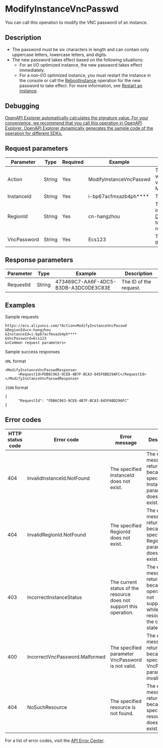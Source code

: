 # ModifyInstanceVncPasswd

You can call this operation to modify the VNC password of an instance.

## Description

-   The password must be six characters in length and can contain only uppercase letters, lowercase letters, and digits.
-   The new password takes effect based on the following situations:
    -   For an I/O optimized instance, the new password takes effect immediately.
    -   For a non-I/O optimized instance, you must restart the instance in the console or call the [RebootInstance](~~25502~~) operation for the new password to take effect. For more information, see [Restart an instance](~~25440~~).

## Debugging

[OpenAPI Explorer automatically calculates the signature value. For your convenience, we recommend that you call this operation in OpenAPI Explorer. OpenAPI Explorer dynamically generates the sample code of the operation for different SDKs.](https://api.aliyun.com/#product=Ecs&api=ModifyInstanceVncPasswd&type=RPC&version=2014-05-26)

## Request parameters

|Parameter|Type|Required|Example|Description|
|---------|----|--------|-------|-----------|
|Action|String|Yes|ModifyInstanceVncPasswd|The operation that you want to perform. Set the value to ModifyInstanceVncPasswd. |
|InstanceId|String|Yes|i-bp67acfmxazb4ph\*\*\*\*|The ID of the instance. |
|RegionId|String|Yes|cn-hangzhou|The region ID of the instance. You can call the [DescribeRegions](~~25609~~) operation to query the most recent region list. |
|VncPassword|String|Yes|Ecs123|The new VNC password of the instance. |

## Response parameters

|Parameter|Type|Example|Description|
|---------|----|-------|-----------|
|RequestId|String|473469C7-AA6F-4DC5-B3DB-A3DC0DE3C83E|The ID of the request. |

## Examples

Sample requests

```
https://ecs.aliyuncs.com/?Action=ModifyInstanceVncPasswd
&RegionId=cn-hangzhou
&InstanceId=i-bp67acfmxazb4ph****
&VncPassword=Ecs123
&<Common request parameters>
```

Sample success responses

`XML` format

```
<ModifyInstanceVncPasswdResponse>
      <RequestId>FDB6C963-9CE8-4B7F-BCA3-845F6BD29AFC</RequestId>
</ModifyInstanceVncPasswdResponse>
```

`JSON` format

```
{
      "RequestId": "FDB6C963-9CE8-4B7F-BCA3-845F6BD29AFC"
}
```

## Error codes

|HTTP status code|Error code|Error message|Description|
|----------------|----------|-------------|-----------|
|404|InvalidInstanceId.NotFound|The specified InstanceId does not exist.|The error message returned because the specified InstanceId parameter does not exist.|
|404|InvalidRegionId.NotFound|The specified RegionId does not exist.|The error message returned because the specified RegionId parameter does not exist.|
|403|IncorrectInstanceStatus|The current status of the resource does not support this operation.|The error message returned because the operation is not supported while the resource is in the current state.|
|400|IncorrectVncPassword.Malformed|The specified parameter VncPassword is not valid.|The error message returned because the specified VncPassword parameter is invalid.|
|404|NoSuchResource|The specified resource is not found.|The error message returned because the specified resource does not exist.|

For a list of error codes, visit the [API Error Center](https://error-center.alibabacloud.com/status/product/Ecs).

